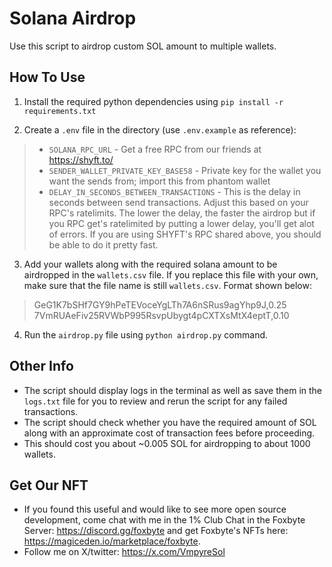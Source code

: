 # Solana Airdrop
Use this script to airdrop custom SOL amount to multiple wallets.

## How To Use
1. Install the required python dependencies using `pip install -r requirements.txt`

2. Create a `.env` file in the directory (use `.env.example` as reference):
> - `SOLANA_RPC_URL` - Get a free RPC from our friends at https://shyft.to/
> - `SENDER_WALLET_PRIVATE_KEY_BASE58` - Private key for the wallet you want the sends from; import this from phantom wallet
> - `DELAY_IN_SECONDS_BETWEEN_TRANSACTIONS` - This is the delay in seconds between send transactions. Adjust this based on your RPC's ratelimits. The lower the delay, the faster the airdrop but if you RPC get's ratelimited by putting a lower delay, you'll get alot of errors. If you are using SHYFT's RPC shared above, you should be able to do it pretty fast.

3. Add your wallets along with the required solana amount to be airdropped in the `wallets.csv` file. If you replace this file with your own, make sure that the file name is still `wallets.csv`. Format shown below:
> GeG1K7bSHf7GY9hPeTEVoceYgLTh7A6nSRus9agYhp9J,0.25
> 7VmRUAeFiv25RVWbP995RsvpUbygt4pCXTXsMtX4eptT,0.10

4. Run the `airdrop.py` file using `python airdrop.py` command. 

## Other Info
- The script should display logs in the terminal as well as save them in the `logs.txt` file for you to review and rerun the script for any failed transactions.
- The script should check whether you have the required amount of SOL along with an approximate cost of transaction fees before proceeding.
- This should cost you about ~0.005 SOL for airdropping to about 1000 wallets.

## Get Our NFT
- If you found this useful and would like to see more open source development, come chat with me in the 1% Club Chat in the Foxbyte Server: https://discord.gg/foxbyte and get Foxbyte's NFTs here: https://magiceden.io/marketplace/foxbyte.
- Follow me on X/twitter: https://x.com/VmpyreSol